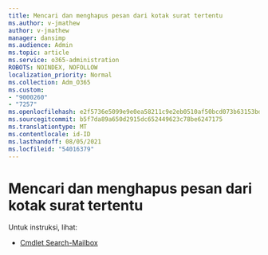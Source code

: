 ```yaml
---
title: Mencari dan menghapus pesan dari kotak surat tertentu
ms.author: v-jmathew
author: v-jmathew
manager: dansimp
ms.audience: Admin
ms.topic: article
ms.service: o365-administration
ROBOTS: NOINDEX, NOFOLLOW
localization_priority: Normal
ms.collection: Adm_O365
ms.custom:
- "9000260"
- "7257"
ms.openlocfilehash: e2f5736e5099e9e0ea58211c9e2eb0510af50bcd073b63153bd13eca1266c318
ms.sourcegitcommit: b5f7da89a650d2915dc652449623c78be6247175
ms.translationtype: MT
ms.contentlocale: id-ID
ms.lasthandoff: 08/05/2021
ms.locfileid: "54016379"
---
```

# <a name="search-and-delete-messages-from-a-specific-mailbox"></a>Mencari dan menghapus pesan dari kotak surat tertentu

Untuk instruksi, lihat:

* [Cmdlet Search-Mailbox](https://docs.microsoft.com/powershell/module/exchange/mailboxes/search-mailbox)
